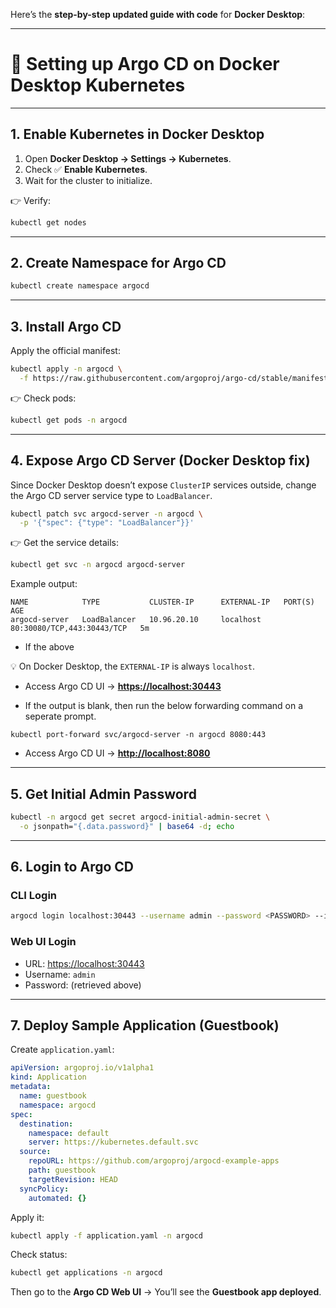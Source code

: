 Here’s the **step-by-step updated guide with code** for **Docker Desktop**:

---

# 🚀 Setting up Argo CD on Docker Desktop Kubernetes

---

## 1. Enable Kubernetes in Docker Desktop

1. Open **Docker Desktop → Settings → Kubernetes**.
2. Check ✅ **Enable Kubernetes**.
3. Wait for the cluster to initialize.

👉 Verify:

```bash
kubectl get nodes
```

---

## 2. Create Namespace for Argo CD

```bash
kubectl create namespace argocd
```

---

## 3. Install Argo CD

Apply the official manifest:

```bash
kubectl apply -n argocd \
  -f https://raw.githubusercontent.com/argoproj/argo-cd/stable/manifests/install.yaml
```

👉 Check pods:

```bash
kubectl get pods -n argocd
```

---

## 4. Expose Argo CD Server (Docker Desktop fix)

Since Docker Desktop doesn’t expose `ClusterIP` services outside, change the Argo CD server service type to `LoadBalancer`.

```bash
kubectl patch svc argocd-server -n argocd \
  -p '{"spec": {"type": "LoadBalancer"}}'
```

👉 Get the service details:

```bash
kubectl get svc -n argocd argocd-server
```

Example output:

```
NAME            TYPE           CLUSTER-IP      EXTERNAL-IP   PORT(S)         AGE
argocd-server   LoadBalancer   10.96.20.10     localhost     80:30080/TCP,443:30443/TCP   5m
```

* If the above 

💡 On Docker Desktop, the `EXTERNAL-IP` is always `localhost`.

* Access Argo CD UI → **[https://localhost:30443](https://localhost:30443)**

* If the output is blank, then run the below forwarding command on a seperate prompt.
```
kubectl port-forward svc/argocd-server -n argocd 8080:443
```
* Access Argo CD UI → **[http://localhost:8080](http://localhost:8080)**
---

## 5. Get Initial Admin Password

```bash
kubectl -n argocd get secret argocd-initial-admin-secret \
  -o jsonpath="{.data.password}" | base64 -d; echo
```

---

## 6. Login to Argo CD

### CLI Login

```bash
argocd login localhost:30443 --username admin --password <PASSWORD> --insecure
```

### Web UI Login

* URL: [https://localhost:30443](https://localhost:30443)
* Username: `admin`
* Password: (retrieved above)

---

## 7. Deploy Sample Application (Guestbook)

Create `application.yaml`:

```yaml
apiVersion: argoproj.io/v1alpha1
kind: Application
metadata:
  name: guestbook
  namespace: argocd
spec:
  destination:
    namespace: default
    server: https://kubernetes.default.svc
  source:
    repoURL: https://github.com/argoproj/argocd-example-apps
    path: guestbook
    targetRevision: HEAD
  syncPolicy:
    automated: {}
```

Apply it:

```bash
kubectl apply -f application.yaml -n argocd
```

Check status:

```bash
kubectl get applications -n argocd
```

Then go to the **Argo CD Web UI** → You’ll see the **Guestbook app deployed**.

